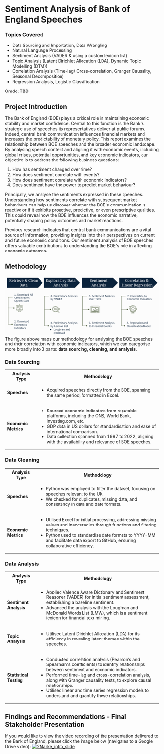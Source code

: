 <h1>Sentiment Analysis of Bank of England Speeches</h1>
  <h3> Topics Covered</h3>
  
   * Data Sourcing and Importation, Data Wrangling
   * Natural Language Processing
   * Sentiment Analysis (VADER & using a custom lexicon list)
   * Topic Analysis (Latent Dirichlet Allocation (LDA), Dynamic Topic Modelling (DTM))
   *  Correlation Analysis (Time-lag/ Cross-correlation, Granger Causality, Seasonal Decomposition)
   *  Regression Analysis, Logistic Classification

Grade: __TBD__

<h2>Project Introduction</h2> 
  <p>
The Bank of England (BOE) plays a critical role in maintaining economic stability and market confidence. Central to this function is the Bank's strategic use of speeches its representatives deliver at public forums. Indeed, central bank communication influences financial markets and increases the predictability of monetary policy. 
This report examines the relationship between BOE speeches and the broader economic landscape. By analysing speech content and aligning it with economic events, including global crises, potential opportunities, and key economic indicators, our objective is to address the following business questions:
    
1. How has sentiment changed over time? 
2. How does sentiment correlate with events? 
3. How does sentiment correlate with economic indicators?
4. Does sentiment have the power to predict market behaviour?

Principally, we analyse the sentiments expressed in these speeches. Understanding how sentiments correlate with subsequent market behaviours can help us discover whether the BOE's communication is reactive or if it exhibits proactive, predictive, or even prescriptive qualities. This could reveal how the BOE influences the economic narrative, potentially shaping policy outcomes and market reactions. 

Previous research indicates that central bank communications are a vital source of information, providing insights into their perspectives on current and future economic conditions. Our sentiment analysis of BOE speeches offers valuable contributions to understanding the BOE's role in affecting economic outcomes.

<h2>Methodology</h2> 

![image](Figures/Methodology1.png)
The figure above maps our methodology for analysing the BOE speeches and their correlation with economic indicators, which we can categorise more broadly into 3 parts: __data sourcing, cleaning, and analysis__. 

<h3>Data Sourcing</h3>
<table>
  <tr>
    <th>Analysis Type</th>
    <th>Methodology</th>
  </tr>
  <tr>
    <td><strong>Speeches</strong></td>
    <td>
      <ul>
        <li>Acquired speeches directly from the BOE, spanning the same period, formatted in Excel.</li>
      </ul>
    </td>
  </tr>
  <tr>
    <td><strong>Economic Metrics</strong></td>
    <td>
      <ul>
        <li>Sourced economic indicators from reputable platforms, including the ONS, World Bank, investing.com, etc.</li>
        <li>GDP data in US dollars for standardisation and ease of international comparison.</li>
        <li>Data collection spanned from 1997 to 2022, aligning with the availability and relevance of BOE speeches.</li>
      </ul>
    </td>
  </tr>
</table>

<h3>Data Cleaning</h3>
<table>
  <tr>
    <th>Analysis Type</th>
    <th>Methodology</th>
  </tr>
  <tr>
    <td><strong>Speeches</strong></td>
    <td>
      <ul>
        <li>Python was employed to filter the dataset, focusing on speeches relevant to the UK.</li>
        <li>We checked for duplicates, missing data, and consistency in data and date formats.</li>
      </ul>
    </td>
  </tr>
  <tr>
    <td><strong>Economic Metrics</strong></td>
    <td>
      <ul>
        <li>Utilised Excel for initial processing, addressing missing values and inaccuracies through functions and filtering techniques.</li>
        <li>Python used to standardise date formats to YYYY-MM and facilitate data export to GitHub, ensuring collaborative efficiency.</li>
      </ul>
    </td>
  </tr>
</table>

<h3>Data Analysis</h3>
<table>
  <tr>
    <th>Analysis Type</th>
    <th>Methodology</th>
  </tr>
  <tr>
    <td><strong>Sentiment Analysis</strong></td>
    <td>
      <ul>
        <li>Applied Valence Aware Dictionary and Sentiment Reasoner (VADER) for initial sentiment assessment, establishing a baseline sentiment.</li>
        <li>Advanced the analysis with the Loughran and McDonald Words List (LMW), which is a sentiment lexicon for financial text mining.</li>
      </ul>
    </td>
  </tr>
  <tr>
    <td><strong>Topic Analysis</strong></td>
    <td>
      <ul>
        <li>Utilised Latent Dirichlet Allocation (LDA) for its efficiency in revealing latent themes within the speeches.</li>
      </ul>
    </td>
  </tr>
  <tr>
    <td><strong>Statistical Testing</strong></td>
    <td>
      <ul>
        <li>Conducted correlation analysis (Pearson’s and Spearman's coefficients) to identify relationships between sentiment and economic indicators.</li>
        <li>Performed time-lag and cross-correlation analysis, along with Granger causality tests, to explore causal relationships.</li>
        <li>Utilised linear and time series regression models to understand and quantify these relationships.</li>
      </ul>
    </td>
  </tr>
</table>


<h2>Findings and Recommendations - Final Stakeholder Presentation</h2> 

If you would like to view the video recording of the presentation delivered to the Bank of England, please click the image below (navigates to a Google Drive video): 
[![2Marke_intro_slide](https://github.com/The-Ryan-Lin/Ryan_Lin_DA101_Assignment/blob/main/Figures/intro_2Market.png)](https://drive.google.com/file/d/10rIX3Q-Mf7AZNEOZj3gSkGzJsqzyE4So/view?usp=drive_link)

